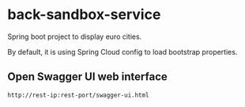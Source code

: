 # back-sandbox-service

Spring boot project to display euro cities.

By default, it is using Spring Cloud config to load bootstrap properties. 

## Open Swagger UI web interface

    http://rest-ip:rest-port/swagger-ui.html